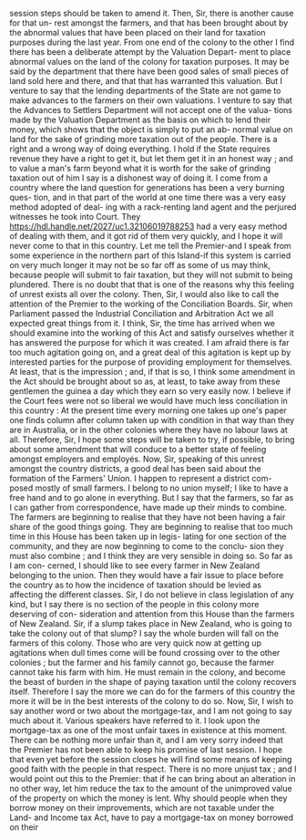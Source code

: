 session steps should be taken to amend it. Then, Sir, there is another cause for that un- rest amongst the farmers, and that has been brought about by the abnormal values that have been placed on their land for taxation purposes during the last year. From one end of the colony to the other I find there has been a deliberate attempt by the Valuation Depart- ment to place abnormal values on the land of the colony for taxation purposes. It may be said by the department that there have been good sales of small pieces of land sold here and there, and that that has warranted this valuation. But I venture to say that the lending departments of the State are not game to make advances to the farmers on their own valuations. I venture to say that the Advances to Settlers Department will not accept one of the valua- tions made by the Valuation Department as the basis on which to lend their money, which shows that the object is simply to put an ab- normal value on land for the sake of grinding more taxation out of the people. There is a right and a wrong way of doing everything. I hold if the State requires revenue they have a right to get it, but let them get it in an honest way ; and to value a man's farm beyond what it is worth for the sake of grinding taxation out of him I say is a dishonest way of doing it. I come from a country where the land question for generations has been a very burning ques- tion, and in that part of the world at one time there was a very easy method adopted of deal- ing with a rack-renting land agent and the perjured witnesses he took into Court. They https://hdl.handle.net/2027/uc1.32106019788253 had a very easy method of dealing with them, and it got rid of them very quickly, and I hope it will never come to that in this country. Let me tell the Premier-and I speak from some experience in the northern part of this Island-if this system is carried on very much longer it may not be so far off as some of us may think, because people will submit to fair taxation, but they will not submit to being plundered. There is no doubt that that is one of the reasons why this feeling of unrest exists all over the colony. Then, Sir, I would also like to call the attention of the Premier to the working of the Conciliation Boards. Sir, when Parliament passed the Industrial Conciliation and Arbitration Act we all expected great things from it. I think, Sir, the time has arrived when we should examine into the working of this Act and satisfy ourselves whether it has answered the purpose for which it was created. I am afraid there is far too much agitation going on, and a great deal of this agitation is kept up by interested parties for the purpose of providing employment for themselves. At least, that is the impression ; and, if that is so, I think some amendment in the Act should be brought about so as, at least, to take away from these gentlemen the guinea a day which they earn so very easily now. I believe if the Court fees were not so liberal we would have much less conciliation in this country : At the present time every morning one takes up one's paper one finds column after column taken up with condition in that way than they are in Australia, or in the other colonies where they have no labour laws at all. Therefore, Sir, I hope some steps will be taken to try, if possible, to bring about some amendment that will conduce to a better state of feeling amongst employers and employés. Now, Sir, speaking of this unrest amongst the country districts, a good deal has been said about the formation of the Farmers' Union. I happen to represent a district com- posed mostly of small farmers. I belong to no union myself; I like to have a free hand and to go alone in everything. But I say that the farmers, so far as I can gather from correspondence, have made up their minds to combine. The farmers are beginning to realise that they have not been having a fair share of the good things going. They are beginning to realise that too much time in this House has been taken up in legis- lating for one section of the community, and they are now beginning to come to the conclu- sion they must also combine ; and I think they are very sensible in doing so. So far as I am con- cerned, I should like to see every farmer in New Zealand belonging to the union. Then they would have a fair issue to place before the country as to how the incidence of taxation should be levied as affecting the different classes. Sir, I do not believe in class legislation of any kind, but I say there is no section of the people in this colony more deserving of con- sideration and attention from this House than the farmers of New Zealand. Sir, if a slump takes place in New Zealand, who is going to take the colony out of that slump? I say the whole burden will fall on the farmers of this colony. Those who are very quick now at getting up agitations when dull times come will be found crossing over to the other colonies ; but the farmer and his family cannot go, because the farmer cannot take his farm with him. He must remain in the colony, and become the beast of burden in the shape of paying taxation until the colony recovers itself. Therefore I say the more we can do for the farmers of this country the more it will be in the best interests of the colony to do so. Now, Sir, I wish to say another word or two about the mortgage-tax, and I am not going to say much about it. Various speakers have referred to it. I look upon the mortgage-tax as one of the most unfair taxes in existence at this moment. There can be nothing more unfair than it, and I am very sorry indeed that the Premier has not been able to keep his promise of last session. I hope that even yet before the session closes he will find some means of keeping good faith with the people in that respect. There is no more unjust tax ; and I would point out this to the Premier: that if he can bring about an alteration in no other way, let him reduce the tax to the amount of the unimproved value of the property on which the money is lent. Why should people when they borrow money on their improvements, which are not taxable under the Land- and Income tax Act, have to pay a mortgage-tax on money borrowed on their 